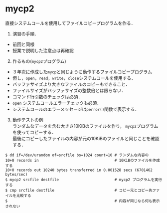 # mycp2

直接システムコールを使用してファイルコピープログラムを作る．

1. 演習の手順．

  - 前回と同様
  - 授業で説明した注意点は再確認

2. 作るもの(`mycp2`プログラム)

  - ３年次に作成した`mycp`と同じように動作するファイルコピープログラム
  - 但し，`open`，`read`，`write`，`close`システムコールを使用する．
  - バッファサイズより大きなファイルのコピーもできること．
  - ファイルサイズがバッファサイズの整数倍とは限らない．
  - コマンド行引数のチェックは必須．
  - `open` システムコールエラーチェックも必須．
  - システムコールのエラーメッセージは`perror()`関数で表示する．

3. 動作テストの例<br>
  ランダムなデータを含む大きさ10KiBのファイルを作り， `mycp2`プログラムを使ってコピーする．<br>
  最後にコピーしたファイルの内容が元の10KiBのファイルと同じことを確認する．

  ```
  $ dd if=/dev/urandom of=srcfile bs=1024 count=10 # ランダムな内容の
  10+0 records in                                  # 10KiBのファイルを作成する
  10+0 records out 10240 bytes transferred in 0.001528 secs (6701462 bytes/sec)
  $ mycp2 srcfile destfile                         # mycp2 プログラムを実行する
  $ cmp srcfile destfile                           # コピー元とコピー先ファイルを比較する
  $                                                # 内容が同じなら何も表示されない
  ```
